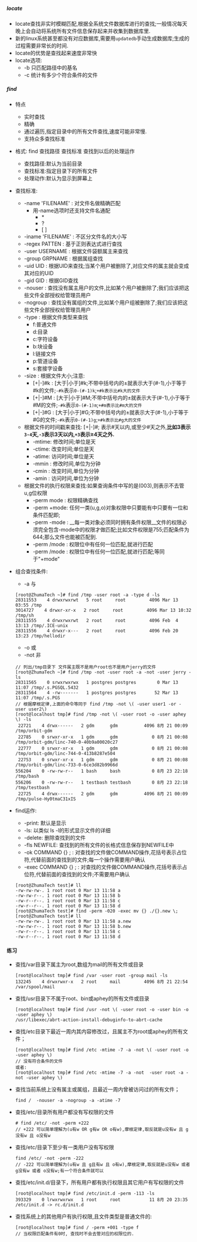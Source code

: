 ##### locate
- locate查找非实时模糊匹配,根据全系统文件数据库进行的查找;一般情况每天晚上会自动将系统所有文件信息保存起来并收集到数据库里.
- 新的linux系统甚至都没有对应数据库,需要用`updatedb`手动生成数据库;生成的过程需要非常长的时间.
- locate的优势是查找起来速度非常快
- locate选项:
	- -b 只匹配路径中的基名
	- -c 统计有多少个符合条件的文件
##### find
- 特点
	- 实时查找
	- 精确
	- 通过遍历,指定目录中的所有文件查找,速度可能非常慢.
	- 支持众多查找标准
- 格式: find 查找路径 查找标准 查找到以后的处理运作
	- 查找路径:默认为当前目录
	- 查找标准:指定目录下的所有文件
	- 处理动作:默认为显示到屏幕上
- 查找标准:
	- -name 'FILENAME' : 对文件名做精确匹配
		- 用-name选项时还支持文件名通配
			- \*
			- ?
			- \[ \]
	- -iname 'FILENAME' : 不区分文件名的大小写
	- -regex PATTEN : 基于正则表达式进行查找
	- -user USERNAME : 根据文件袋额属主来查找
	- -group GRPNAME : 根据属组查找
	- -uid UID : 根据UID来查找;当某个用户被删除了,对应文件的属主就会变成其对应的UID
	- -gid GID : 根据GID查找
	- -nouser : 查找没有属主用户的文件,比如某个用户被删除了;我们应该把这些文件全部授权给管理员用户
	- -nogroup : 查找没有属组的文件,比如某个用户组被删除了;我们应该把这些文件全部授权给管理员用户
	- -type : 根据文件类型来查找
		- f:普通文件
		- d:目录
		- c:字符设备
		- b:块设备
		- l:链接文件
		- p:管道设备
		- s:套接字设备
	- -size : 根据文件大小;注意:
		- [+|-]\#k : [大于|小于]\#k;不带中括号内的±就表示大于(#-1),小于等于#k的文件;`-#k`表示`0-(#-1)k`;`+#k表示比#k大的文件`
		- [+|-]\#M : [大于|小于]\#M;不带中括号内的±就表示大于(#-1),小于等于#M的文件;`-#k`表示`0-(#-1)m`;`+#m表示比#m大的文件`
		- [+|-]\#G : [大于|小于]\#G;不带中括号内的±就表示大于(#-1),小于等于#G的文件;`-#k`表示`0-(#-1)g`;`+#k表示比#g大的文件`
	- 根据文件的时间戳来查找: [+|-]\#; 表示\#天以内,或至少\#天之外,__比如3表示`3-4`天,`-3`表示3天以内,`+3`表示≥4天之外.__
		- -mtime: 修改时间;单位是天
		- -ctime: 改变时间;单位是天
		- -atime: 访问时间;单位是天
		- -mmin : 修改时间,单位为分钟
		- -cmin : 改变时间,单位为分钟
		- -amin : 访问时间,单位为分钟
	- 根据文件的执行权限来查找:如果查询条件中写的是(003),则表示不去管u,g位权限 
		- -perm mode : 权限精确查找
		- -perm +mode: 任何一类(u,g,o)对象权限中只要能有中只要有一位和条件匹配即;
		- -perm -mode : __每一类对象必须同时拥有条件权限__文件的权限必须完全包含-mode中的权限才做匹配;比如文件权限是755;匹配条件为644;那么文件也能被匹配到.
		- -perm /mode : 权限位中有任何一位匹配,就进行匹配
		- -perm /mode : 权限位中有任何一位匹配,就进行匹配;等同于"+mode"
- 组合查找条件:
	- -a 与
	
	```
	[root@ZhumaTech ~]# find /tmp -user root -a -type d -ls
	28311553    4 drwxrwxrwt   5 root     root         4096 Mar 13 03:55 /tmp
	3014727    4 drwxr-xr-x   2 root     root         4096 Mar 13 10:32 /tmp/sh
	28311555    4 drwxrwxrwt   2 root     root         4096 Feb  4 13:13 /tmp/.ICE-unix
	28311556    4 drwxr-x---   2 root     root         4096 Feb 20 13:23 /tmp/hellodir
	```
	
	- -o 或
	- -not 非
	
	```
	// 列出/tmp目录下 文件属主既不是用户root也不是用户jerry的文件
	[root@ZhumaTech ~]# find /tmp -not -user root -a -not -user jerry -ls 
	28311565    0 srwxrwxrwx   1 postgres postgres        0 Mar 13 11:07 /tmp/.s.PGSQL.5432
	28311564    4 -rw-------   1 postgres postgres       52 Mar 13 11:07 /tmp/.s.PGS
	// 根据摩根定律,上面的命令等同于 find /tmp -not \( -user user1 -or -user user2\)
	[root@localhost tmp]# find /tmp -not \( -user root -o -user aphey \) -ls
     22721    4 drwx------   2 gdm      gdm          4096 8月 21 00:09 /tmp/orbit-gdm
     22785    0 srwxr-xr-x   1 gdm      gdm             0 8月 21 00:08 /tmp/orbit-gdm/linc-740-0-40b9a00020c27
     22777    0 srwxr-xr-x   1 gdm      gdm             0 8月 21 00:08 /tmp/orbit-gdm/linc-744-0-413b8287e504
     22753    0 srwxr-xr-x   1 gdm      gdm             0 8月 21 00:08 /tmp/orbit-gdm/linc-733-0-6ce3d82b9966d
    556204    0 -rw-rw-r--   1 bash     bash            0 8月 23 22:18 /tmp/bash
    556206    0 -rw-rw-r--   1 testbash testbash        0 8月 23 22:18 /tmp/testbash
     22725    4 drwx------   2 gdm      gdm          4096 8月 21 00:09 /tmp/pulse-Hy0tmaC31xIS
	```
	
- find运作:
	- -print: 默认是显示
	- -ls: 以类似 ls -l的形式显示文件的详细
	- -delete: 删除查找到的文件
	- -fls NEWFILE: 查找到的所有文件的长格式信息保存到NEWFILE中
	- -ok COMMAND {} \; : 对查找的文件做COMMAND操作,花括号表示占位符,代替前面的查找到的文件;每一个操作需要用户确认
	- -exec COMMAND {} \; : 对查找的文件做COMMAND操作,花括号表示占位符,代替前面的查找到的文件;不需要用户确认

	
	```
	[root@ZhumaTech test]# ll
	-rw-rw-rw-. 1 root root 0 Mar 13 11:58 a
	-rw-rw-r--. 1 root root 0 Mar 13 11:58 b
	-rw-r--r--. 1 root root 0 Mar 13 11:58 c
	-rw-r--r--. 1 root root 0 Mar 13 11:58 d
	[root@ZhumaTech test]# find -perm -020 -exec mv {} ./{}.new \;
	[root@ZhumaTech test]# ll
	-rw-rw-rw-. 1 root root 0 Mar 13 11:58 a.new
	-rw-rw-r--. 1 root root 0 Mar 13 11:58 b.new
	-rw-r--r--. 1 root root 0 Mar 13 11:58 c
	-rw-r--r--. 1 root root 0 Mar 13 11:58 d
	```
#### 练习
- 查找/var目录下属主为root,数组为mail的所有文件或目录
    ```
    [root@localhost tmp]# find /var -user root -group mail -ls
    132245    4 drwxrwxr-x   2 root     mail         4096 8月 21 22:54 /var/spool/mail
    ```
-  查找/usr目录下不属于root、bin或aphey的所有文件或目录 
    ```
    [root@localhost tmp]# find /usr -not \( -user root -o -user bin -o -user aphey \)
    /usr/libexec/abrt-action-install-debuginfo-to-abrt-cache
    ```
- 查找/etc目录下最近一周内其内容修改过，且属主不为root或aphey的所有文件；
    ```
    [root@localhost tmp]# find /etc -mtime -7 -a -not \( -user root -o -user aphey \)
    // 没有符合条件的文件
    或者:
    [root@localhost tmp]# find /etc -mtime -7 -a -not  -user root -a -not -user aphey \)
    ```
- 查找当前系统上没有属主或属组，且最近一周内曾被访问过的所有文件；
    ```
    find /  -nouser -a -nogroup -a -atime -7
    ```
- 查找/etc/目录所有用户都没有写权限的文件 
    ```
    # find /etc/ -not -perm +222
    // +222 可以简单理解为(u有w OR g有w OR o有w),摩根定律,取反就是u没有w 且 g没有w 且 o没有w
    ```
- 查找/etc/目录下至少有一类用户没有写权限
    ```
    find /etc/ -not -perm -222
    // -222 可以简单理解为(u有w 且 g且有w 且 o有w),摩根定律,取反就是u没有w 或者 g没有w 或者 o没有w;有一个符合条件就可以
    ```
- 查找/etc/init.d/目录下，所有用户都有执行权限且其它用户有写权限的文件
    ```
    [root@localhost tmp]# find /etc/init.d -perm -113 -ls
    393329    0 lrwxrwxrwx   1 root     root           11 8月 20 23:35 /etc/init.d -> rc.d/init.d
    ```
- 查找系统上的其他用户有执行权限,且文件类型是普通文件的:
    ```
    [root@localhost tmp]# find / -perm +001 -type f
    // 当权限匹配条件有0时, 查找时不会去管对应的权限位的.
    ```